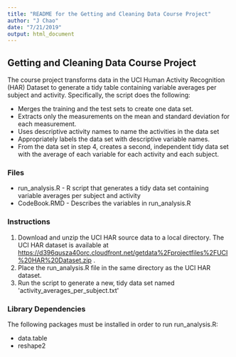 ```yaml
---
title: "README for the Getting and Cleaning Data Course Project"
author: "J Chao"
date: "7/21/2019"
output: html_document
---
```


## Getting and Cleaning Data Course Project

The course project transforms data in the UCI Human Activity Recognition (HAR) Dataset to generate a tidy table containing variable averages per subject and activity.  Specifically, the script does the following:

* Merges the training and the test sets to create one data set.
* Extracts only the measurements on the mean and standard deviation for each measurement.
* Uses descriptive activity names to name the activities in the data set
* Appropriately labels the data set with descriptive variable names.
* From the data set in step 4, creates a second, independent tidy data set with the average of each variable for each activity and each subject.

### Files

* run_analysis.R - R script that generates a tidy data set containing variable averages per subject and activity
* CodeBook.RMD - Describes the variables in run_analysis.R

### Instructions

1. Download and unzip the UCI HAR source data to a local directory.  The UCI HAR dataset is available at https://d396qusza40orc.cloudfront.net/getdata%2Fprojectfiles%2FUCI%20HAR%20Dataset.zip .
2. Place the run_analysis.R file in the same directory as the UCI HAR dataset.
3. Run the script to generate a new, tidy data set named 'activity_averages_per_subject.txt'

### Library Dependencies

The following packages must be installed in order to run run_analysis.R:

* data.table
* reshape2


